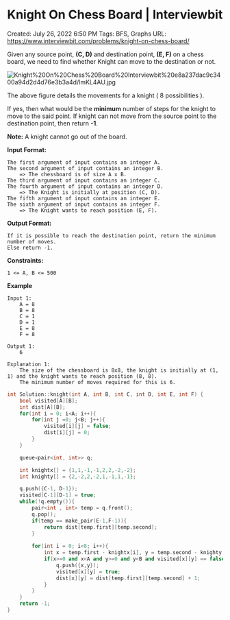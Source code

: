 # Knight On Chess Board | Interviewbit

Created: July 26, 2022 6:50 PM
Tags: BFS, Graphs
URL: https://www.interviewbit.com/problems/knight-on-chess-board/

Given any source point, **(C, D)** and destination point, **(E, F)** on a chess board, we need to find whether Knight can move to the destination or not.

![Knight%20On%20Chess%20Board%20Interviewbit%20e8a237dac9c3400a94d2d4d76e3b3a4d/lmKL4AU.jpg](Knight%20On%20Chess%20Board%20Interviewbit%20e8a237dac9c3400a94d2d4d76e3b3a4d/lmKL4AU.jpg)

The above figure details the movements for a knight ( 8 possibilities ).

If yes, then what would be the **minimum** number of steps for the knight to move to the said point.
 If knight can not move from the source point to the destination point, then return **-1**.

**Note:** A knight cannot go out of the board.

**Input Format:**

```
The first argument of input contains an integer A.
The second argument of input contains an integer B.
    => The chessboard is of size A x B.
The third argument of input contains an integer C.
The fourth argument of input contains an integer D.
    => The Knight is initially at position (C, D).
The fifth argument of input contains an integer E.
The sixth argument of input contains an integer F.
    => The Knight wants to reach position (E, F).

```

**Output Format:**

```
If it is possible to reach the destination point, return the minimum number of moves.
Else return -1.

```

**Constraints:**

```
1 <= A, B <= 500

```

**Example**

```
Input 1:
    A = 8
    B = 8
    C = 1
    D = 1
    E = 8
    F = 8

Output 1:
    6

Explanation 1:
    The size of the chessboard is 8x8, the knight is initially at (1, 1) and the knight wants to reach position (8, 8).
    The minimum number of moves required for this is 6.

```

```cpp
int Solution::knight(int A, int B, int C, int D, int E, int F) {
    bool visited[A][B];
    int dist[A][B];
    for(int i = 0; i<A; i++){
        for(int j =0; j<B; j++){
            visited[i][j] = false;
            dist[i][j] = 0;
        }
    }

    queue<pair<int, int>> q;

    int knightx[] = {1,1,-1,-1,2,2,-2,-2};
    int knighty[] = {2,-2,2,-2,1,-1,1,-1};

    q.push({C-1, D-1});
    visited[C-1][D-1] = true;
    while(!q.empty()){
        pair<int , int> temp = q.front();
        q.pop();
        if(temp == make_pair(E-1,F-1)){
            return dist[temp.first][temp.second];
        }
        
        for(int i = 0; i<8; i++){
            int x = temp.first - knightx[i], y = temp.second - knighty[i];
            if(x>=0 and x<A and y>=0 and y<B and visited[x][y] == false){
                q.push({x,y});
                visited[x][y] = true;
                dist[x][y] = dist[temp.first][temp.second] + 1;
            }
        } 
    }
    return -1;
}
```